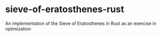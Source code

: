 # sieve-of-eratosthenes-rust
An implementation of the Sieve of Eratosthenes in Rust as an exercise in optimization

